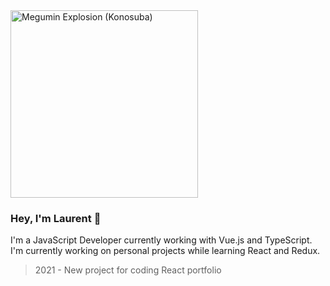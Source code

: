 <!---
![Megumin Explosion (Konosuba)](explosion.gif)--->

<img src="explosion.gif" alt="Megumin Explosion (Konosuba)" width="300"/>

### Hey, I'm Laurent 🖖

I'm a JavaScript Developer currently working with Vue.js and TypeScript. <br/>
I'm currently working on personal projects while learning React and Redux.

<!---
- 👋 Hi, I’m @GrimLaurent
- 👀 I’m interested in ...
- 🌱 I’m currently learning ...
- 💞️ I’m looking to collaborate on ...
- 📫 How to reach me ...
--->

> 2021 - New project for coding React portfolio 

<!---
GrimLaurent/GrimLaurent is a ✨ special ✨ repository because its `README.md` (this file) appears on your GitHub profile.
You can click the Preview link to take a look at your changes.
--->

